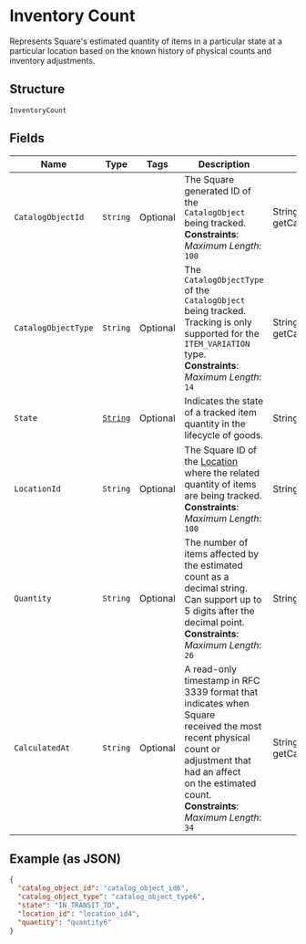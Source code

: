 
# Inventory Count

Represents Square's estimated quantity of items in a particular state at a
particular location based on the known history of physical counts and
inventory adjustments.

## Structure

`InventoryCount`

## Fields

| Name | Type | Tags | Description | Getter |
|  --- | --- | --- | --- | --- |
| `CatalogObjectId` | `String` | Optional | The Square generated ID of the<br>`CatalogObject` being tracked.<br>**Constraints**: *Maximum Length*: `100` | String getCatalogObjectId() |
| `CatalogObjectType` | `String` | Optional | The `CatalogObjectType` of the<br>`CatalogObject` being tracked. Tracking is only<br>supported for the `ITEM_VARIATION` type.<br>**Constraints**: *Maximum Length*: `14` | String getCatalogObjectType() |
| `State` | [`String`](/doc/models/inventory-state.md) | Optional | Indicates the state of a tracked item quantity in the lifecycle of goods. | String getState() |
| `LocationId` | `String` | Optional | The Square ID of the [Location](/doc/models/location.md) where the related<br>quantity of items are being tracked.<br>**Constraints**: *Maximum Length*: `100` | String getLocationId() |
| `Quantity` | `String` | Optional | The number of items affected by the estimated count as a decimal string.<br>Can support up to 5 digits after the decimal point.<br>**Constraints**: *Maximum Length*: `26` | String getQuantity() |
| `CalculatedAt` | `String` | Optional | A read-only timestamp in RFC 3339 format that indicates when Square<br>received the most recent physical count or adjustment that had an affect<br>on the estimated count.<br>**Constraints**: *Maximum Length*: `34` | String getCalculatedAt() |

## Example (as JSON)

```json
{
  "catalog_object_id": "catalog_object_id6",
  "catalog_object_type": "catalog_object_type6",
  "state": "IN_TRANSIT_TO",
  "location_id": "location_id4",
  "quantity": "quantity6"
}
```

